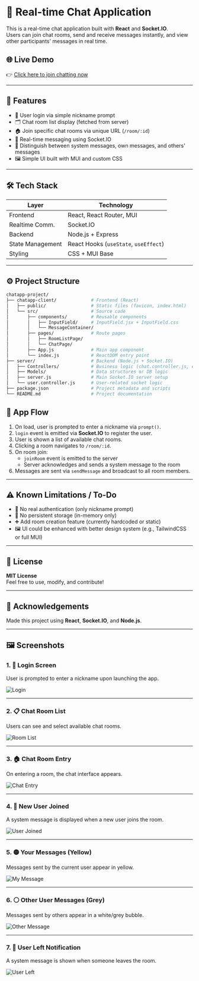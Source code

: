 # 💬 Real-time Chat Application

This is a real-time chat application built with **React** and **Socket.IO**.  
Users can join chat rooms, send and receive messages instantly, and view other participants' messages in real time.

## 🌐 Live Demo

👉 [Click here to join chatting now](http://132.145.108.97:5001/)

---

## 🚀 Features

- 🧑 User login via simple nickname prompt
- 🗂 Chat room list display (fetched from server)
- 🏠 Join specific chat rooms via unique URL (`/room/:id`)
- 💬 Real-time messaging using Socket.IO
- 👥 Distinguish between system messages, own messages, and others' messages
- 🖼 Simple UI built with MUI and custom CSS

---

## 🛠 Tech Stack

| Layer           | Technology                      |
|----------------|----------------------------------|
| Frontend        | React, React Router, MUI        |
| Realtime Comm.  | Socket.IO                       |
| Backend         | Node.js + Express               |
| State Management| React Hooks (`useState`, `useEffect`) |
| Styling         | CSS + MUI Base                  |

---

## ⚙️ Project Structure

```bash
chatapp-project/
├── chatapp-client/             # Frontend (React)
│   ├── public/                 # Static files (favicon, index.html)
│   └── src/                    # Source code
│       ├── components/         # Reusable components
│       │   ├── InputField/     # InputField.jsx + InputField.css
│       │   └── MessageContainer/
│       ├── pages/              # Route pages
│       │   ├── RoomListPage/
│       │   └── ChatPage/
│       ├── App.js              # Main app component
│       └── index.js            # ReactDOM entry point
├── server/                     # Backend (Node.js + Socket.IO)
│   ├── Controllers/            # Business logic (chat.controller.js, etc.)
│   ├── Models/                 # Data structures or DB logic
│   ├── server.js               # Main Socket.IO server setup
│   └── user.controller.js      # User-related socket logic
├── package.json                # Project metadata and scripts
└── README.md                   # Project documentation
```

## 🧠 App Flow

1. On load, user is prompted to enter a nickname via `prompt()`.
2. `login` event is emitted via **Socket.IO** to register the user.
3. User is shown a list of available chat rooms.
4. Clicking a room navigates to `/room/:id`.
5. On room join:
   - `joinRoom` event is emitted to the server
   - Server acknowledges and sends a system message to the room
6. Messages are sent via `sendMessage` and broadcast to all room members.

---

## ⚠️ Known Limitations / To-Do

- 🔐 No real authentication (only nickname prompt)
- 🧼 No persistent storage (in-memory only)
- ➕ Add room creation feature (currently hardcoded or static)
- 🖼 UI could be enhanced with better design system (e.g., TailwindCSS or full MUI)

---

## 📝 License

**MIT License**  
Feel free to use, modify, and contribute!

---

## 🙌 Acknowledgements

Made this project using **React**, **Socket.IO**, and **Node.js**.

---

## 🖼 Screenshots

### 1. 🔐 Login Screen  
User is prompted to enter a nickname upon launching the app.

![Login](./screenshots/1.png)

---

### 2. 📋 Chat Room List  
Users can see and select available chat rooms.

![Room List](./screenshots/2.png)

---

### 3. 🏠 Chat Room Entry  
On entering a room, the chat interface appears.

![Chat Entry](./screenshots/3.png)

---

### 4. 🧑 New User Joined  
A system message is displayed when a new user joins the room.

![User Joined](./screenshots/4.png)

---

### 5. 🟡 Your Messages (Yellow)  
Messages sent by the current user appear in yellow.

![My Message](./screenshots/5.png)

---

### 6. ⚪ Other User Messages (Grey)  
Messages sent by others appear in a white/grey bubble.

![Other Message](./screenshots/6.png)

---

### 7. 🚪 User Left Notification  
A system message is shown when someone leaves the room.

![User Left](./screenshots/7.png)



